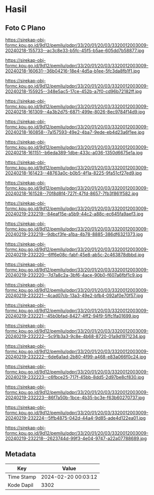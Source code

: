 # Hasil

## Foto C Plano

https://sirekap-obj-formc.kpu.go.id/9d12/pemilu/pdpr/33/20/01/20/03/3320012003009-20240218-155733--ac3c8e33-b5fc-45f5-b5ae-605dd7b58877.jpg

https://sirekap-obj-formc.kpu.go.id/9d12/pemilu/pdpr/33/20/01/20/03/3320012003009-20240218-160631--36b04216-18e4-4d5a-b1ee-5fc3da8fb1f1.jpg

https://sirekap-obj-formc.kpu.go.id/9d12/pemilu/pdpr/33/20/01/20/03/3320012003009-20240218-155925--348e5ac5-17ce-452b-a7f0-cd96b72182ff.jpg

https://sirekap-obj-formc.kpu.go.id/9d12/pemilu/pdpr/33/20/01/20/03/3320012003009-20240218-161309--4a3b2d75-6871-499e-8026-8ec9784f14d9.jpg

https://sirekap-obj-formc.kpu.go.id/9d12/pemilu/pdpr/33/20/01/20/03/3320012003009-20240218-160858--7a157593-49e2-4ba7-9ede-eb4d23a6f1ee.jpg

https://sirekap-obj-formc.kpu.go.id/9d12/pemilu/pdpr/33/20/01/20/03/3320012003009-20240218-161151--b6eda389-1dbe-433c-a036-1350d6675e1a.jpg

https://sirekap-obj-formc.kpu.go.id/9d12/pemilu/pdpr/33/20/01/20/03/3320012003009-20240218-161423--48763a0c-b0b5-4f1a-8225-9fa51cf27ed9.jpg

https://sirekap-obj-formc.kpu.go.id/9d12/pemilu/pdpr/33/20/01/20/03/3320012003009-20240218-161528--70f8d8f4-727f-47fd-8657-7fb3f861f582.jpg

https://sirekap-obj-formc.kpu.go.id/9d12/pemilu/pdpr/33/20/01/20/03/3320012003009-20240219-232219--84eaf15e-a5b9-44c2-a88c-ec645fa9aef3.jpg

https://sirekap-obj-formc.kpu.go.id/9d12/pemilu/pdpr/33/20/01/20/03/3320012003009-20240219-232219--9dbcf3fe-a1ba-4b78-8885-386df6321373.jpg

https://sirekap-obj-formc.kpu.go.id/9d12/pemilu/pdpr/33/20/01/20/03/3320012003009-20240219-232220--6ff6e08c-fabf-45e8-ab5c-2c463878dbbd.jpg

https://sirekap-obj-formc.kpu.go.id/9d12/pemilu/pdpr/33/20/01/20/03/3320012003009-20240219-232220--7d7a8c2a-3bf6-4ace-90b0-f607a6fbf1c9.jpg

https://sirekap-obj-formc.kpu.go.id/9d12/pemilu/pdpr/33/20/01/20/03/3320012003009-20240219-232221--4cad07cb-13a3-49e2-bfb4-092af0e70f57.jpg

https://sirekap-obj-formc.kpu.go.id/9d12/pemilu/pdpr/33/20/01/20/03/3320012003009-20240219-232221--45b0bfad-8427-4ff2-94f9-5ffc1fa01699.jpg

https://sirekap-obj-formc.kpu.go.id/9d12/pemilu/pdpr/33/20/01/20/03/3320012003009-20240219-232222--5c91b3a3-9c8e-4b68-8720-01a9d1971234.jpg

https://sirekap-obj-formc.kpu.go.id/9d12/pemilu/pdpr/33/20/01/20/03/3320012003009-20240219-232222--6de6a1ad-2b80-4f99-a468-e83a066f0c24.jpg

https://sirekap-obj-formc.kpu.go.id/9d12/pemilu/pdpr/33/20/01/20/03/3320012003009-20240219-232223--c6fbce25-717f-45bb-8dd5-2d97be8cf830.jpg

https://sirekap-obj-formc.kpu.go.id/9d12/pemilu/pdpr/33/20/01/20/03/3320012003009-20240219-232223--86f7a50b-1bce-4b35-bc3e-f63b60270737.jpg

https://sirekap-obj-formc.kpu.go.id/9d12/pemilu/pdpr/33/20/01/20/03/3320012003009-20240219-232224--5ffb4875-042d-44a4-9d85-ade4d122ea01.jpg

https://sirekap-obj-formc.kpu.go.id/9d12/pemilu/pdpr/33/20/01/20/03/3320012003009-20240219-232218--2623744d-99f3-4e04-9747-a22a07788689.jpg


## Metadata

| Key        | Value               |
| ---------- | ------------------- |
| Time Stamp | 2024-02-20 00:03:12 |
| Kode Dapil | 3302                |




